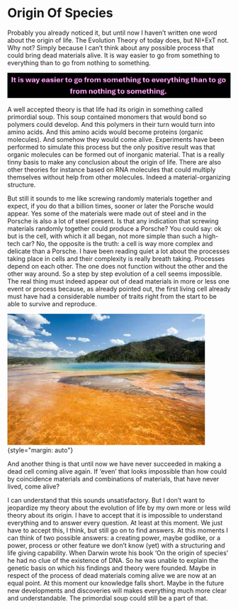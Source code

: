 # Origin Of Species

Probably you already noticed it, but until now I haven’t written one word about the origin of life. The Evolution Theory of today does, but NI+ExT not. Why not? Simply because I can’t think about any possible process that could bring dead materials alive. It is way easier to go from something to everything than to go from nothing to something.

![something to everything.png](/something%20to%20everything.png)

A well accepted theory is that life had its origin in something called primordial soup. This soup contained monomers that would bond so polymers could develop. And this polymers in their turn would turn into amino acids. And this amino acids would become proteins (organic molecules). And somehow they would come alive. Experiments have been performed to simulate this process but the only positive result was that organic molecules can be formed out of inorganic material. That is a really tinny basis to make any conclusion about the origin of life. There are also other theories for instance based on RNA molecules that could multiply themselves without help from other molecules. Indeed a material-organizing structure.

But still it sounds to me like screwing randomly materials together and expect, if you do that a billion times, sooner or later the Porsche would appear. Yes some of the materials were made out of steel and in the Porsche is also a lot of steel present. Is that any indication that screwing materials randomly together could produce a Porsche? You could say: ok but is the cell, with which it all began, not more simple than such a high-tech car? No, the opposite is the truth: a cell is way more complex and delicate than a Porsche. I have been reading quiet a lot about the processes taking place in cells and their complexity is really breath taking. Processes depend on each other. The one does not function without the other and the other way around. So a step by step evolution of a cell seems impossible. The real thing must indeed appear out of dead materials in more or less one event or process because, as already pointed out, the first living cell already must have had a considerable number of traits right from the start to be able to survive and reproduce.

![soep.jpg](/soep.jpg){style="margin: auto"}

And another thing is that until now we have never succeeded in making a dead cell coming alive again. If ‘even’ that looks impossible than how could by coincidence materials and combinations of materials, that have never lived, come alive?

I can understand that this sounds unsatisfactory. But I don’t want to jeopardize my theory about the evolution of life by my own more or less wild theory about its origin. I have to accept that it is impossible to understand everything and to answer every question. At least at this moment. We just have to accept this, I think, but still go on to find answers. At this moments I can think of two possible answers: a creating power, maybe godlike, or a power, process or other feature we don’t know (yet) with a structuring and life giving capability. When Darwin wrote his book ‘On the origin of species’ he had no clue of the existence of DNA. So he was unable to explain the genetic basis on which his findings and theory were founded. Maybe in respect of the process of dead materials coming alive we are now at an equal point. At this moment our knowledge falls short. Maybe in the future new developments and discoveries will makes everything much more clear and understandable. The primordial soup could still be a part of that.
